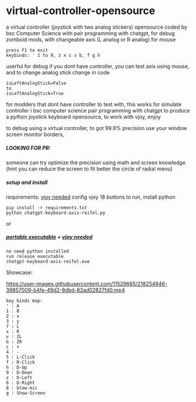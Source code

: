 # virtual-controller-opensource
a virtual controller (joystick with two analog stickers) opensource coded by bsc Computer Science with pair programming with chatgpt, for debug zomboid mods, with changeable axis (L analog or R analog) for mouse

```
press F1 to exit
keybinds: ' 1 to 9, z x c v b, f g h
```

userful for debug if you dont have controller, you can test axis using mouse, and to change analog stick change in code
```
isLeftAnalogStick=False
to
isLeftAnalogStick=True
``` 
for modders that dont have controller to test with, this works for simulate controller
i bsc computer science pair programming with chatgpt to produce a python joystick keyboard opensource, to work with vjoy, enjoy

to debug using a virtual controller, to got 99.9% precision use your window screen monitor borders, 

##### LOOKING FOR PR: 
someone can try optimize the precision using math and screen knowledge (hint you can reduce the screen to fit better the circle of radial menu)

##### setup and install
requirements: [vjoy needed](https://sourceforge.net/projects/vjoystick/files/latest/download) 
config vjoy 18 buttons 
to run, install python

```
pip install -r requirements.txt
python chatgpt-keyboard-axis-reifel.py
```
or
##### [portable executable](https://github.com/rslgp/virtual-controller-opensource/releases/download/v1.0/chatgpt-keyboard-axis-reifel.exe) + [vjoy needed](https://sourceforge.net/projects/vjoystick/files/latest/download) 
```
no need python installed
run release executable
chatgpt-keyboard-axis-reifel.exe
```

Showcase:



https://user-images.githubusercontent.com/11529665/218254946-39857009-b4fe-49d2-8dbd-82ad02827fd0.mp4

```
key binds map:
' : A
1 : B
2 : x
3 : y
7 : L
x : R
v : ZL
b : ZR
c : +
4 : -
5 : L-Click
f : R-Click
h : D-Up
9 : D-Down
z : D-Left
6 : D-Right
8 : blow-mic
g : Show-Screen
```

